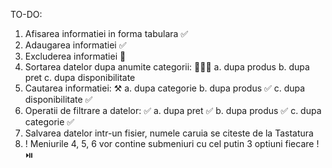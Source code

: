 TO-DO: 
1. Afisarea informatiei in forma tabulara ✅
2. Adaugarea informatiei ✅
3. Excluderea informatiei 🚩
4. Sortarea datelor dupa anumite categorii: 🚩🤷‍♂️
    a. dupa produs 
    b. dupa pret
    c. dupa disponibilitate
5. Cautarea informatiei: ⚒️
    a. dupa categorie 
    b. dupa produs ✅
    c. dupa disponibilitate ✅
6. Operatii de filtrare a datelor: ✅
    a. dupa pret ✅
    b. dupa produs ✅
    c. dupa categorie ✅
7. Salvarea datelor intr-un fisier, numele caruia se citeste de la Tastatura 
8. ! Meniurile 4, 5, 6 vor contine submeniuri cu cel putin 3 optiuni fiecare ! ⏯️
